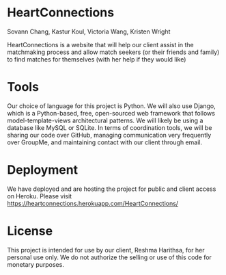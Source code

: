 # HeartConnections

Sovann Chang, Kastur Koul, Victoria Wang, Kristen Wright

HeartConnections is a website that will help our client assist in the matchmaking process and allow match seekers (or their friends and family) to find matches for themselves (with her help if they would like)

# Tools
Our choice of language for this project is Python. We will also use Django, which is a Python-based, free, open-sourced web framework that follows model-template-views architectural patterns. We will likely be using a database like MySQL or SQLite. In terms of coordination tools, we will be sharing our code over GitHub, managing communication very frequently over GroupMe, and maintaining contact with our client through email. 

# Deployment 
We have deployed and are hosting the project for public and client access on Heroku.
Please visit https://heartconnections.herokuapp.com/HeartConnections/

# License
This project is intended for use by our client, Reshma Harithsa, for her personal use only. We do not authorize the selling or use of this code for monetary purposes. 

